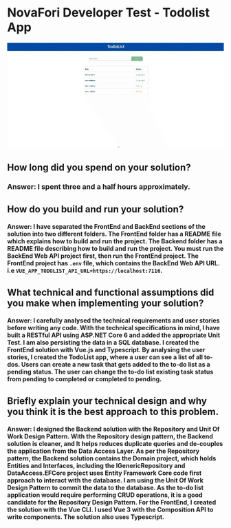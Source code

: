 # NovaFori Developer Test - Todolist App

![Todolist App Demo](https://github.com/hasan3d/NovaForiDeveloperTest/blob/master/TodoListAppDemo.gif)

## How long did you spend on your solution?
### Answer: I spent three and a half hours approximately.
## How do you build and run your solution?
#### Answer: I have separated the FrontEnd and BackEnd sections of the solution into two different folders. The FrontEnd folder has a README file which explains how to build and run the project. The Backend folder has a README file describing how to build and run the project. You must run the BackEnd Web API project first, then run the FrontEnd project. The FrontEnd project has ```.env``` file, which contains the BackEnd Web API URL. i.e       ```VUE_APP_TODOLIST_API_URL=https://localhost:7116```. 
## What technical and functional assumptions did you make when implementing your solution?
#### Answer: I carefully analysed the technical requirements and user stories before writing any code. With the technical specifications in mind, I have built a RESTful API using ASP.NET Core 6 and added the appropriate Unit Test. I am also persisting the data in a SQL database. I created the FrontEnd solution with Vue.js and Typescript. By analysing the user stories, I created the TodoList app, where a user can see a list of all to-dos. Users can create a new task that gets added to the to-do list as a pending status. The user can change the to-do list existing task status from pending to completed or completed to pending.
## Briefly explain your technical design and why you think it is the best approach to this problem.
#### Answer: I designed the Backend solution with the Repository and Unit Of Work Design Pattern. With the Repository design pattern, the Backend solution is cleaner, and It helps reduces duplicate queries and de-couples the application from the Data Access Layer. As per the Repository pattern, the Backend solution contains the Domain project, which holds Entities and Interfaces, including the IGenericRepository and DataAccess.EFCore project uses Entity Framework Core code first approach to interact with the database. I am using the Unit Of Work Design Pattern to commit the data to the database. As the to-do list application would require performing CRUD operations, it is a good candidate for the Repository Design Pattern. For the FrontEnd, I created the solution with the Vue CLI. I used Vue 3 with the Composition API to write components. The solution also uses Typescript.


